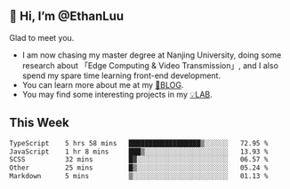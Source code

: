 ## 👋 Hi, I’m @EthanLuu

Glad to meet you.

- I am now chasing my master degree at Nanjing University, doing some research about 「Edge Computing & Video Transmission」, and I also spend my spare time learning front-end development.
- You can learn more about me at my [📝BLOG](https://blog.ethanloo.cn).
- You may find some interesting projects in my [💡LAB](https://lab.ethanloo.cn).

## This Week
<!--START_SECTION:waka-->

```txt
TypeScript    5 hrs 58 mins   ██████████████████▒░░░░░░   72.95 %
JavaScript    1 hr 8 mins     ███▒░░░░░░░░░░░░░░░░░░░░░   13.93 %
SCSS          32 mins         █▓░░░░░░░░░░░░░░░░░░░░░░░   06.57 %
Other         25 mins         █▒░░░░░░░░░░░░░░░░░░░░░░░   05.24 %
Markdown      5 mins          ▒░░░░░░░░░░░░░░░░░░░░░░░░   01.13 %
```

<!--END_SECTION:waka-->
